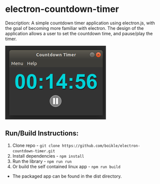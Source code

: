 # electron-countdown-timer

Description: A simple countdown timer application using electron.js, with the goal of becoming more familiar with electron. The design of the application allows a user to set the countdown time, and pause/play the timer.

<img src="https://github.com/boikle/electron-countdown-timer/blob/master/screenshot/screenshot.png">

## Run/Build Instructions:

1. Clone repo - `git clone https://github.com/boikle/electron-countdown-timer.git`
2. Install dependencies - `npm install`
3. Run the library - `npm run run`
4. Or build the self contained linux app - `npm run build`
 * The packaged app can be found in the dist directory.
